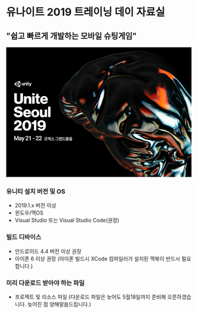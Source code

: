# 유나이트 2019 트레이닝 데이 자료실
## "쉽고 빠르게 개발하는 모바일 슈팅게임"

![](https://github.com/IndieGameMaker/Unite2019/blob/master/image_readtop.png)

### 유니티 설치 버전 및 OS

- 2019.1.x 버전 이상
- 윈도우/맥OS
- Visual Studio 또는 Visual Studio Code(권장)

### 빌드 디바이스

- 안드로이드 4.4 버전 이상 권장
- 아이폰 6 이상 권장 (아이폰 빌드시 XCode 컴파일러가 설치된 맥북이 반드시 필요합니다.)

### 미리 다운로드 받아야 하는 파일

- 프로젝트 및 리소스 파일
(다운로드 파일은 늦어도 5월18일까지 준비해 오픈하겠습니다. 늦어진 점 양해말씀드립니다.)
